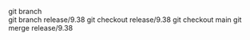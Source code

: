 git branch  
git branch release/9.38
git checkout release/9.38
git checkout main
git merge release/9.38
